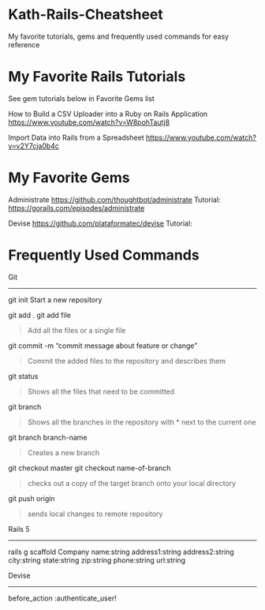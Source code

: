 # Kath-Rails-Cheatsheet
My favorite tutorials, gems and frequently used commands for easy reference


# My Favorite Rails Tutorials

See gem tutorials below in Favorite Gems list

How to Build a CSV Uploader into a Ruby on Rails Application
https://www.youtube.com/watch?v=W8pohTautj8

Import Data into Rails from a Spreadsheet
https://www.youtube.com/watch?v=v2Y7cja0b4c



# My Favorite Gems

Administrate
https://github.com/thoughtbot/administrate
Tutorial: https://gorails.com/episodes/administrate

Devise
https://github.com/plataformatec/devise
Tutorial: 




# Frequently Used Commands


Git
______________

git init
Start a new repository

git add .
git add file
 > Add all the files or a single file

git commit -m “commit message about feature or change”
 > Commit the added files to the repository and describes them

git status
 > Shows all the files that need to be committed

git branch
 > Shows all the branches in the repository with * next to the current one

git branch branch-name
 > Creates a new branch

git checkout master
git checkout name-of-branch
 > checks out a copy of the target branch onto your local directory
 
 git push origin 
  > sends local changes to remote repository


Rails 5
______________

rails g scaffold Company name:string address1:string address2:string city:string state:string zip:string phone:string url:string



Devise
______________

before_action :authenticate_user!
